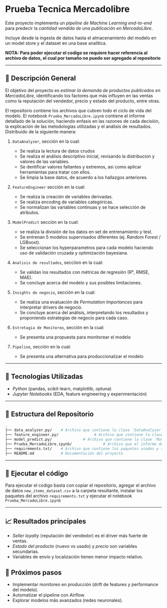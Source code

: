 # Prueba Tecnica Mercadolibre

Este proyecto implementa un *pipeline de Machine Learning end-to-end* para predecir la *cantidad vendida de una publicación en MercadoLibre*.  

Incluye desde la ingesta de datos hasta el almacenamiento del modelo en un model store y el dataset en una base analítica.

**NOTA: Para poder ejecutar el codigo se requiere hacer referencia al archivo de datos, el cual por tamaño no puedo ser agregado al repositorio**

---

## 📌 Descripción General

El objetivo del proyecto es *estimar la demanda de productos publicados en MercadoLibre*, identificando los factores que más influyen en las ventas como la reputación del vendedor, precio y estado del producto, entre otras.  

El repositorio contiene los archivos que cubren todo el ciclo de vida del modelo. El notebook `Prueba_MercadoLibre.ipynb` contiene el informe detallado de la solución, haciendo enfasis en las razones de cada decisión, la explicación de las metodologías utilizadas y el análisis de resultados. Distribuido de la siguiente manera:

1.  `DataAnalyzer`, sección en la cual:
     - Se realiza la lectura de datos crudos
     - Se realiza el análisis descriptivo inicial, revisando la distribucion y valores de las variables.
     - Se dentificar valores faltantes y extremos, asi como aplicar herramientas para tratar con ellos.
     - Se limpia la base datos, de acuerdo a los hallazgos anteriores.  

2. `FeatureEngineer` sección en la cual:
   - Se realiza la creación de variables derivadas.  
   - Se realiza encoding de variables categóricas.  
   - Se normalizan las variables continuas y se hace selección de atributos.  

3. `ModelPredict` sección en la cual:
   - se realiza la división de los datos en set de entrenamiento y test. 
   - Se entrenan 5 modelos supervisados diferentes (ej. Random Forest / LGBoost).
   - Se seleccionan los hyperparametros para cada modelo haciendo uso de validación cruzada y optimización bayesiana.
     
4. `Analisis de resultados`, secciíon en la cual:
   - Se validan los resultados con métricas de regresión (R², RMSE, MAE).
   - Se concluye acerca del modelo y sus posibles limitaciones.
     
5. `Insights de negocio`, sección en la cual:
   - Se realiza una evaluación de *Permutation Importances* para interpretar drivers de negocio.
   - Se concluye acerca del análisis, interpretando los resultados y proponiendo estrategias de negocio para cada caso.

6. `Estretagia de Monitoreo`, sección en la cual:
   -  Se presenta una propuesta para monitorear el modelo

7. `Pipeline`, sección en la cual:
   -  Se presenta una alternativa para produccionalizar el modelo
---

## 🚀 Tecnologías Utilizadas

- *Python* (pandas, scikit-learn, matplotlib, optuna)  
- *Jupyter Notebooks* (EDA, feature engineering y experimentación)  

---

## 📂 Estructura del Repositorio

```bash
.
├── data_analyzer.py/    # Archivo que contiene la clase `DataAnalyzer` 
├── feature_engineer.py/                # Archivo que contiene la clase `FeatureEngineer` 
├── model_predict.py/              # Archivo que contiene la clase `ModelPredict`
├── Prueba_MercadoLibre.ipynb/              # Archivo que el informe detallado
├── requirements.txt/    # Archivo que contiene los paquetes usados y sus versiones 
├── README.md            # Documentación del proyecto
```
---

## 🗿 Ejecutar el código 

Para ejecutar el codigo basta con copiar el repositorio, agregar el archivo de datos `new_items_dataset.csv` a la carpeta resultante, instalar los paquetes del archivo `requirements.txt` y ejecutar el notebook `Prueba_MercadoLibre.ipynb`

---
## 📈 Resultados principales

- *Seller loyalty* (reputación del vendedor) es el driver más fuerte de ventas.  
- *Estado del producto* (nuevo vs usado) y *precio* son variables secundarias.  
- Variables de envío y localización tienen menor impacto relativo.


## 🔮 Próximos pasos

- Implementar monitoreo en producción (drift de features y performance del modelo).  
- Automatizar el pipeline con Airflow.  
- Explorar modelos más avanzados (redes neuronales).
